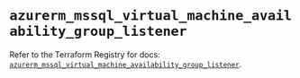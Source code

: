 # `azurerm_mssql_virtual_machine_availability_group_listener`

Refer to the Terraform Registry for docs: [`azurerm_mssql_virtual_machine_availability_group_listener`](https://registry.terraform.io/providers/hashicorp/azurerm/4.31.0/docs/resources/mssql_virtual_machine_availability_group_listener).
